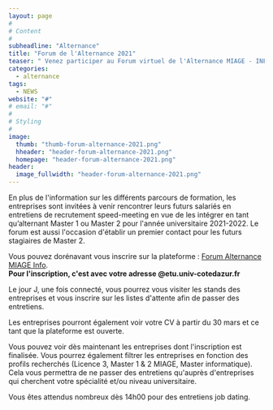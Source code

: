 ```yaml
---
layout: page
#
# Content
#
subheadline: "Alternance"
title: "Forum de l'Alternance 2021"
teaser: " Venez participer au Forum virtuel de l'Alternance MIAGE - INFO organisé pour favoriser les échanges entre les entreprises et les étudiants le mardi 30 mars 2021 de 14h00 à 18h00."
categories:
  - alternance
tags:
  - NEWS
website: "#"
# email: "#"
#
# Styling
#
image:
  thumb: "thumb-forum-alternance-2021.png"
  hheader: "header-forum-alternance-2021.png"
  homepage: "header-forum-alternance-2021.png"
header:
  image_fullwidth: "header-forum-alternance-2021.png"
---
```


En plus de l'information sur les différents parcours de formation, les entreprises sont invitées à venir rencontrer leurs futurs salariés en entretiens de recrutement speed-meeting en vue de les intégrer en tant qu’alternant Master 1 ou Master 2 pour l'année universitaire 2021-2022. Le forum est aussi l'occasion d'établir un premier contact pour les futurs stagiaires de Master 2.

Vous pouvez dorénavant vous inscrire sur la plateforme : [Forum Alternance MIAGE Info](https://forum-alternance-miage-info-uca.en-virtuel.fr/2021/).<br/>
**Pour l'inscription, c'est avec votre adresse @etu.univ-cotedazur.fr**

Le jour J, une fois connecté, vous pourrez vous visiter les stands des entreprises et vous inscrire sur les listes d'attente afin de passer des entretiens.

Les entreprises pourront également voir votre CV à partir du 30 mars et ce tant que la plateforme est ouverte.

Vous pouvez voir dès maintenant les entreprises dont l'inscription est finalisée.
Vous pourrez également filtrer les entreprises en fonction des profils recherchés (Licence 3, Master 1 & 2 MIAGE, Master informatique).
Cela vous permettra de ne passer des entretiens qu'auprès d'entreprises qui cherchent votre spécialité et/ou niveau universitaire.

Vous êtes attendus nombreux dès 14h00 pour des entretiens job dating.
